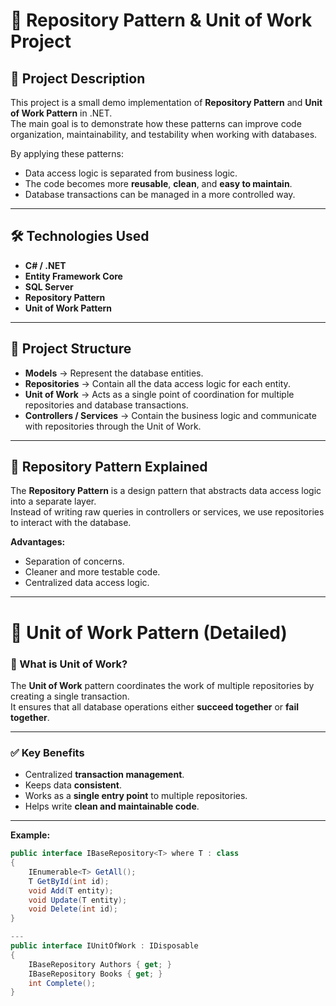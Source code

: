 # 📌 Repository Pattern & Unit of Work Project

## 📖 Project Description
This project is a small demo implementation of **Repository Pattern** and **Unit of Work Pattern** in .NET.  
The main goal is to demonstrate how these patterns can improve code organization, maintainability, and testability when working with databases.  

By applying these patterns:
- Data access logic is separated from business logic.
- The code becomes more **reusable**, **clean**, and **easy to maintain**.
- Database transactions can be managed in a more controlled way.

---

## 🛠️ Technologies Used
- **C# / .NET**
- **Entity Framework Core**
- **SQL Server**
- **Repository Pattern**
- **Unit of Work Pattern**

---

## 📂 Project Structure
- **Models** → Represent the database entities.  
- **Repositories** → Contain all the data access logic for each entity.  
- **Unit of Work** → Acts as a single point of coordination for multiple repositories and database transactions.  
- **Controllers / Services** → Contain the business logic and communicate with repositories through the Unit of Work.  

---

## 🔑 Repository Pattern Explained
The **Repository Pattern** is a design pattern that abstracts data access logic into a separate layer.  
Instead of writing raw queries in controllers or services, we use repositories to interact with the database.  

**Advantages:**
- Separation of concerns.  
- Cleaner and more testable code.  
- Centralized data access logic.

---

# 🔑 Unit of Work Pattern (Detailed)

### 📘 What is Unit of Work?
The **Unit of Work** pattern coordinates the work of multiple repositories by creating a single transaction.  
It ensures that all database operations either **succeed together** or **fail together**.

---

### ✅ Key Benefits
- Centralized **transaction management**.  
- Keeps data **consistent**.  
- Works as a **single entry point** to multiple repositories.  
- Helps write **clean and maintainable code**.  

---

**Example:**
```csharp
public interface IBaseRepository<T> where T : class
{
    IEnumerable<T> GetAll();
    T GetById(int id);
    void Add(T entity);
    void Update(T entity);
    void Delete(int id);
}

---
public interface IUnitOfWork : IDisposable
{
    IBaseRepository Authors { get; }
    IBaseRepository Books { get; }
    int Complete();
}

